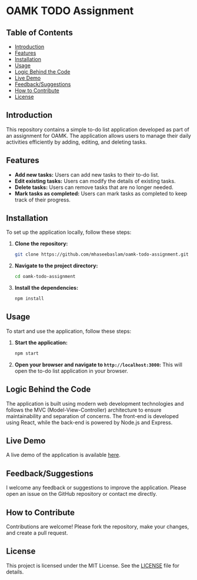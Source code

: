 # OAMK TODO Assignment

## Table of Contents

- [Introduction](#introduction)
- [Features](#features)
- [Installation](#installation)
- [Usage](#usage)
- [Logic Behind the Code](#logic-behind-the-code)
- [Live Demo](#live-demo)
- [Feedback/Suggestions](#feedbacksuggestions)
- [How to Contribute](#how-to-contribute)
- [License](#license)

## Introduction

This repository contains a simple to-do list application developed as part of an assignment for OAMK. The application allows users to manage their daily activities efficiently by adding, editing, and deleting tasks.

## Features

- **Add new tasks:** Users can add new tasks to their to-do list.
- **Edit existing tasks:** Users can modify the details of existing tasks.
- **Delete tasks:** Users can remove tasks that are no longer needed.
- **Mark tasks as completed:** Users can mark tasks as completed to keep track of their progress.

## Installation

To set up the application locally, follow these steps:

1. **Clone the repository:**

    ```bash
    git clone https://github.com/mhaseebaslam/oamk-todo-assignment.git
    ```

2. **Navigate to the project directory:**

    ```bash
    cd oamk-todo-assignment
    ```

3. **Install the dependencies:**

    ```bash
    npm install
    ```

## Usage

To start and use the application, follow these steps:

1. **Start the application:**

    ```bash
    npm start
    ```

2. **Open your browser and navigate to `http://localhost:3000`:** This will open the to-do list application in your browser.

## Logic Behind the Code

The application is built using modern web development technologies and follows the MVC (Model-View-Controller) architecture to ensure maintainability and separation of concerns. The front-end is developed using React, while the back-end is powered by Node.js and Express.

## Live Demo

A live demo of the application is available [here](#).

## Feedback/Suggestions

I welcome any feedback or suggestions to improve the application. Please open an issue on the GitHub repository or contact me directly.

## How to Contribute

Contributions are welcome! Please fork the repository, make your changes, and create a pull request.

## License

This project is licensed under the MIT License. See the [LICENSE](LICENSE) file for details.
